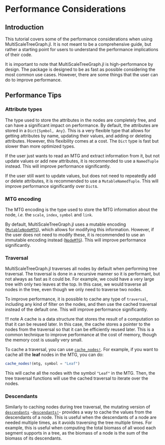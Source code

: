 # Performance Considerations

## Introduction

This tutorial covers some of the performance considerations when using MultiScaleTreeGraph.jl. It is not meant to be a comprehensive guide, but rather a starting point for users to understand the performance implications of their code.

It is important to note that MultiScaleTreeGraph.jl is high-performance by design. The package is designed to be as fast as possible considering the most common use cases. However, there are some things that the user can do to improve performance.

## Performance Tips

### Attribute types

The type used to store the attributes in the nodes are completely free, and can have a significant impact on performance. By default, the attributes are stored in a `Dict{Symbol, Any}`. This is a very flexible type that allows for getting attributes by name, updating their values, and adding or deleting attributes. However, this flexibility comes at a cost. The `Dict` type is fast but slower than more optimized types. 

If the user just wants to read an MTG and extract information from it, but not update values or add new attributes, it is recommended to use a `NamedTuple` instead. This will improve performance significantly.

If the user still want to update values, but does not need to repeatedly add or delete attributes, it is recommended to use a `MutableNamedTuple`. This will improve performance significantly over `Dict`s.

### MTG encoding

The MTG encoding is the type used to store the MTG information about the node, *i.e.* the `scale`, `index`, `symbol` and `link`.

By default, MultiScaleTreeGraph.jl uses a mutable encoding ([`MutableNodeMTG`](@ref)), which allows for modifying this information. However, if the user does not need to modify these, it is recommended to use an immutable encoding instead ([`NodeMTG`](@ref)). This will improve performance significantly.

### Traversal

MultiScaleTreeGraph.jl traverses all nodes by default when performing tree traversal. The traversal is done in a recursive manner so it is performant, but not always as fast as it could be. For example, we could have a very large tree with only two leaves at the top. In this case, we would traverse all nodes in the tree, even though we only need to traverse two nodes.

To improve performance, it is possible to cache any type of `traversal`, including any kind of filter on the nodes, and then use the cached traversal instead of the default one. This will improve performance significantly.

!!! note
    A cache is a data structure that stores the result of a computation so that it can be reused later. In this case, the cache stores a pointer to the nodes from the traversal so that it can be efficiently reused later. This is a common technique to improve performance at the cost of memory, though the memory cost is usually very small.

To cache a traversal, you can use [`cache_nodes!`](@ref). For example, if you want to cache all the **leaf** nodes in the MTG, you can do:

```julia
cache_nodes!(mtg, symbol = "Leaf")
```

This will cache all the nodes with the symbol `"Leaf"` in the MTG. Then, the tree traversal functions will use the cached traversal to iterate over the nodes.

### Descendants

Similarly to caching nodes during tree traversal, the mutating version of [`descendants`](@ref) -[`descendants!`](@ref)- provides a way to cache the values from the descendants of a node. This is useful when the descendants of a node are needed multiple times, as it avoids traversing the tree multiple times. For example, this is useful when computing the total biomass of all wood each segment supports in a tree, as the biomass of a node is the sum of the biomass of its descendants.